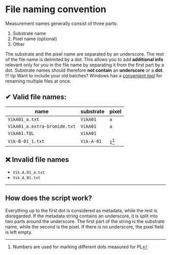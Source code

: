 # File naming convention
Measurement names generally consist of three parts:  

1. Substrate name
2. Pixel name (optional)
3. Other

The substrate and the pixel name are separated by an underscore. The rest of the file name is delimited by a dot. This allows you to add **additional info** relevant only for you in the file name by separating it from the first part by a dot. Substrate names should therefore **not contain** an **underscore** or a **dot**.  
!!! tip
    Want to include your old batches? Windows has a [convenient tool]() for renaming multiple files at once. 

## ✔ Valid file names:

| name                         | substrate  | pixel   |
| ---------------------------- | ---------- | ------- |
| `VikA01_a.txt`               | `VikA01`   | `a`     |
| `VikA01_a.extra-bromide.txt` | `VikA01`   | `a`     |
| `VikA01.TQL`                 | `VikA01`   |         |
| `Vik-B-01_1.txt`             | `Vik-A-01` | `1`[^1] | 

## ❌ Invalid file names
- `Vik.A.01_a.txt`
- `Vik_A_01.txt`
---
## How does the script work?
Everything up to the first dot is considered as metadata, while the rest is disregarded. If the metadata string contains an underscore, it is split into two parts around the underscore. The first part of the string is the substrate name, while the second is the pixel. If there is no underscore, the pixel field is left empty.

[^1]: Numbers are used for marking different dots measured for PL